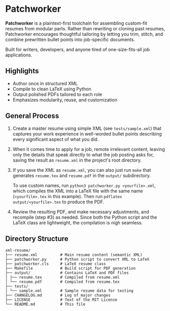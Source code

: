 # Patchworker

**Patchworker** is a plaintext-first toolchain for assembling custom-fit resumes
from modular parts. Rather than rewriting or cloning past resumes, Patchworker
encourages thoughtful tailoring by letting you trim, stitch, and combine
prewritten bullet points into job-specific documents.

Built for writers, developers, and anyone tired of one-size-fits-all job applications.

## Highlights

- Author once in structured XML
- Compile to clean LaTeX using Python
- Output polished PDFs tailored to each role
- Emphasizes modularity, reuse, and customization

## General Process

1. Create a master resume using simple XML (see `tests/sample.xml`) that
   captures your work experience in well-worded bullet points describing every
   significant aspect of what you did.

2. When it comes time to apply for a job, remote irrelevant content, leaving
   only the details that speak directly to what the job posting asks for, saving
   the result as `resume.xml` in the project's root directory.

3. If you save the XML as `resume.xml`, you can also just run `make` that
   generates `resume.tex` and `resume.pdf` in the `output/` subdirectory.

   To use custom names, run `python3 patchworker.py <yourfile>.xml`, which
   compiles the XML into a LaTeX file with the same name (`<yourfile>.tex` in
   this example). Then run `pdflatex output/<yourfile>.tex` to produce the PDF.

4. Review the resulting PDF, and make necessary adjustments, and recompile (step
   #3) as needed. Since both the Python script and the LaTeX class are
   lightweight, the compilation is nigh seamless.

## Directory Structure

```
xml-resume/
├── resume.xml          # Main resume content (semantic XML)
├── patchworker.py      # Python script to convert XML to LaTeX
├── patchworker.cls     # LaTeX resume class
├── Makefile            # Build script for PDF generation
├── output/             # Contains LaTeX and PDF files
│ ├── resume.tex        # Compiled from resume.xml
│ └── resume.pdf        # Compiled from resume.tex
├── tests/
│ └── sample.xml        # Sample resume data for testing
├── CHANGELOG.md        # Log of major changes
├── LICENSE             # Text of the MIT License
└── README.md           # This file
```

